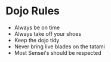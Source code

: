 Dojo Rules
==========
* Always be on time
* Always take off your shoes
* Keep the dojo tidy
* Never bring live blades on the tatami
* Most Sensei's should be respected
